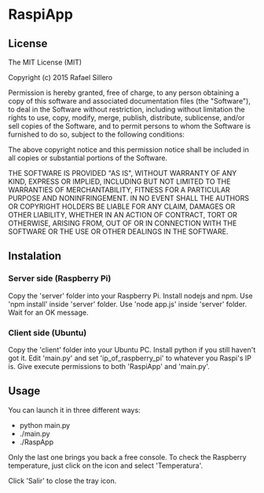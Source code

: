 # RaspiApp

## License
The MIT License (MIT)

Copyright (c) 2015 Rafael Sillero

Permission is hereby granted, free of charge, to any person obtaining a copy
of this software and associated documentation files (the "Software"), to deal
in the Software without restriction, including without limitation the rights
to use, copy, modify, merge, publish, distribute, sublicense, and/or sell
copies of the Software, and to permit persons to whom the Software is
furnished to do so, subject to the following conditions:

The above copyright notice and this permission notice shall be included in all
copies or substantial portions of the Software.

THE SOFTWARE IS PROVIDED "AS IS", WITHOUT WARRANTY OF ANY KIND, EXPRESS OR
IMPLIED, INCLUDING BUT NOT LIMITED TO THE WARRANTIES OF MERCHANTABILITY,
FITNESS FOR A PARTICULAR PURPOSE AND NONINFRINGEMENT. IN NO EVENT SHALL THE
AUTHORS OR COPYRIGHT HOLDERS BE LIABLE FOR ANY CLAIM, DAMAGES OR OTHER
LIABILITY, WHETHER IN AN ACTION OF CONTRACT, TORT OR OTHERWISE, ARISING FROM,
OUT OF OR IN CONNECTION WITH THE SOFTWARE OR THE USE OR OTHER DEALINGS IN THE
SOFTWARE.

## Instalation
### Server side (Raspberry Pi)
Copy the 'server' folder into your Raspberry Pi.
Install nodejs and npm.
Use 'npm install' inside 'server' folder.
Use 'node app.js' inside 'server' folder.
Wait for an OK message.

### Client side (Ubuntu)
Copy the 'client' folder into your Ubuntu PC.
Install python if you still haven't got it.
Edit 'main.py' and set 'ip_of_raspberry_pi' to whatever you Raspi's IP is.
Give execute permissions to both 'RaspiApp' and 'main.py'.

## Usage
You can launch it in three different ways:
- python main.py
- ./main.py
- ./RaspApp

Only the last one brings you back a free console.
To check the Raspberry temperature, just click on the icon and select 'Temperatura'.

Click 'Salir' to close the tray icon.
